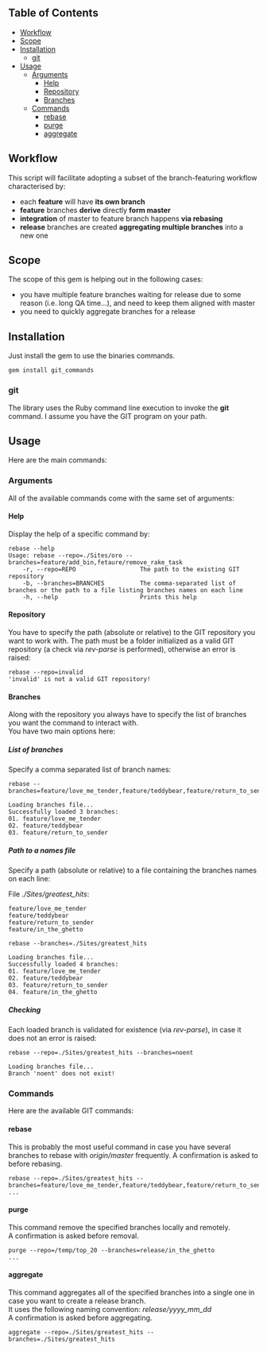 ## Table of Contents
* [Workflow](#workflow)
* [Scope](#scope)
* [Installation](#installation)
  * [git](#git)
* [Usage](#usage)
  * [Arguments](#help)
    * [Help](#help)
    * [Repository](#repository)
    * [Branches](#branches)
  * [Commands](#commands)
    * [rebase](#rebase)
    * [purge](#purge)
    * [aggregate](#aggregate)

## Workflow
This script will facilitate adopting a subset of the branch-featuring workflow characterised by:
* each **feature** will have **its own branch**
* **feature** branches **derive** directly **form master**
* **integration** of master to feature branch happens **via rebasing**
* **release** branches are created **aggregating multiple branches** into a new one

## Scope
The scope of this gem is helping out in the following cases:
* you have multiple feature branches waiting for release due to some reason (i.e. long QA time...), and need to keep them aligned with master
* you need to quickly aggregate branches for a release

## Installation
Just install the gem to use the binaries commands.
```
gem install git_commands
```

### git
The library uses the Ruby command line execution to invoke the **git** command. I assume you have the GIT program on your path.

## Usage
Here are the main commands:

### Arguments
All of the available commands come with the same set of arguments:

#### Help
Display the help of a specific command by:

```
rebase --help
Usage: rebase --repo=./Sites/oro --branches=feature/add_bin,fetaure/remove_rake_task
    -r, --repo=REPO                  The path to the existing GIT repository
    -b, --branches=BRANCHES          The comma-separated list of branches or the path to a file listing branches names on each line
    -h, --help                       Prints this help
```

#### Repository
You have to specify the path (absolute or relative) to the GIT repository you want to work with. The path must be a folder initialized as a valid GIT repository (a check via *rev-parse* is performed), otherwise an error is raised:

```
rebase --repo=invalid
'invalid' is not a valid GIT repository!
```

#### Branches
Along with the repository you always have to specify the list of branches you want the command to interact with.  
You have two main options here:

##### List of branches
Specify a comma separated list of branch names:

```
rebase --branches=feature/love_me_tender,feature/teddybear,feature/return_to_sender

Loading branches file...
Successfully loaded 3 branches:
01. feature/love_me_tender
02. feature/teddybear
03. feature/return_to_sender
```

##### Path to a names file
Specify a path (absolute or relative) to a file containing the branches names on each line:

File *./Sites/greatest_hits*:
```
feature/love_me_tender
feature/teddybear
feature/return_to_sender
feature/in_the_ghetto
```

```
rebase --branches=./Sites/greatest_hits

Loading branches file...
Successfully loaded 4 branches:
01. feature/love_me_tender
02. feature/teddybear
03. feature/return_to_sender
04. feature/in_the_ghetto
```

##### Checking
Each loaded branch is validated for existence (via *rev-parse*), in case it does not an error is raised:

```
rebase --repo=./Sites/greatest_hits --branches=noent

Loading branches file...
Branch 'noent' does not exist!
```

### Commands
Here are the available GIT commands:

#### rebase
This is probably the most useful command in case you have several branches to rebase with _origin/master_ frequently.
A confirmation is asked to before rebasing.  

```
rebase --repo=./Sites/greatest_hits --branches=feature/love_me_tender,feature/teddybear,feature/return_to_sender
...
```

#### purge
This command remove the specified branches locally and remotely.  
A confirmation is asked before removal.  

```
purge --repo=/temp/top_20 --branches=release/in_the_ghetto
...
```

#### aggregate
This command aggregates all of the specified branches into a single one in case you want to create a release branch.  
It uses the following naming convention: *release/yyyy_mm_dd*  
A confirmation is asked before aggregating.  

```
aggregate --repo=./Sites/greatest_hits --branches=./Sites/greatest_hits
```
